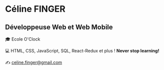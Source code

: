 # Céline FINGER
## Développeuse Web et Web Mobile

🎓 Ecole O'Clock

💻 HTML, CSS, JavaScript, SQL, React-Redux et plus ! __Never stop learning!__

✍ celine.finger@gmail.com
